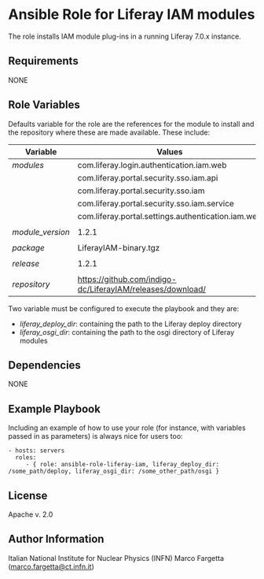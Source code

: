 Ansible Role for Liferay IAM modules
====================================

The role installs IAM module plug-ins in a running Liferay 7.0.x instance.

Requirements
------------

NONE

Role Variables
--------------

Defaults variable for the role are the references for the module to install and the
repository where these are made available. These include:

| **Variable**        |                   **Values**                               |
|---------------------|------------------------------------------------------------|
|  *modules*          | com.liferay.login.authentication.iam.web                   |
|                     | com.liferay.portal.security.sso.iam.api                    |
|                     | com.liferay.portal.security.sso.iam                        |
|                     | com.liferay.portal.security.sso.iam.service                |
|                     | com.liferay.portal.settings.authentication.iam.web         |
|                     |                                                            |
|  *module_version*   | 1.2.1                                                      |
|                     |                                                            |
|  *package*          | LiferayIAM-binary.tgz                                      |
|                     |                                                            |
|  *release*          | 1.2.1                                                      |
|                     |                                                            |
|  *repository*       | https://github.com/indigo-dc/LiferayIAM/releases/download/ |

Two variable must be configured to execute the playbook and they are:

* *liferay_deploy_dir*: containing the path to the Liferay deploy directory
* *liferay_osgi_dir*: containing the path to the osgi directory of Liferay modules

Dependencies
------------

NONE

Example Playbook
----------------

Including an example of how to use your role (for instance, with variables passed in as parameters) is always nice for users too:

    - hosts: servers
      roles:
         - { role: ansible-role-liferay-iam, liferay_deploy_dir: /some_path/deploy, liferay_osgi_dir: /some_other_path/osgi }

License
-------

Apache v. 2.0

Author Information
------------------

Italian National Institute for Nuclear Physics (INFN)
Marco Fargetta (marco.fargetta@ct.infn.it)
